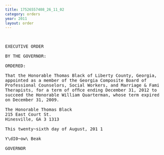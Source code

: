 ```yaml
---
title: 17526557408_26_11_02
category: orders
year: 2011
layout: order
---
```


<pre> 

EXECUTIVE ORDER

BY THE GOVERNOR:

ORDERED:

That the Honorable Thomas Black of Liberty County, Georgia, is
appointed as a member of the Georgia Composite Board of
Professional Counselors, Social Workers, and Marriage & Family
Therapists, for a term of ofﬁce ending December 31, 2012 to
succeed the Honorable William Quarterman, whose term expired
on December 31, 2009.

The Honorable Thomas Black
215 East Court St.
Hinesville, GA 3 1313

This twenty~sixth day of August, 201 1

Y\dI0~ow\ Beak

GOVERNOR

</pre>
